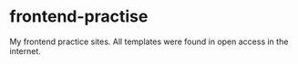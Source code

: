 # frontend-practise

My frontend practice sites.
All templates were found in open access in the internet.
